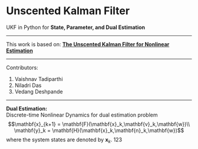 # Unscented Kalman Filter
UKF in Python for **State, Parameter, and Dual Estimation**
****
This work is based on:
**[The Unscented Kalman Filter for Nonlinear Estimation]( https://www.seas.harvard.edu/courses/cs281/papers/unscented.pdf)**
****
Contributors:
1. Vaishnav Tadiparthi
2. Niladri Das
3. Vedang Deshpande
****
**Dual Estimation:**<br />
Discrete-time Nonlinear Dynamics for dual estimation problem
$$\mathbf{x}_{k+1} = \mathbf{F}(\mathbf{x}_k,\mathbf{v}_k,\mathbf{w})\\
  \mathbf{y}_k = \mathbf{H}(\mathbf{x}_k,\mathbf{n}_k,\mathbf{w})$$
where the system states are denoted by $\mathbf{x}_k$.
$123$
